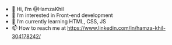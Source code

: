 - 👋 Hi, I’m @HamzaKhil
- 👀 I’m interested in Front-end development
- 🌱 I’m currently learning HTML, CSS, JS
- 📫 How to reach me at https://www.linkedin.com/in/hamza-khil-304178242/

<!---
HamzaKhil/HamzaKhil is a ✨ special ✨ repository because its `README.md` (this file) appears on your GitHub profile.
You can click the Preview link to take a look at your changes.
--->
